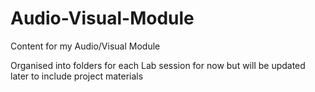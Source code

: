 # Audio-Visual-Module
Content for my Audio/Visual Module

Organised into folders for each Lab session for now but will be updated later to include project materials
